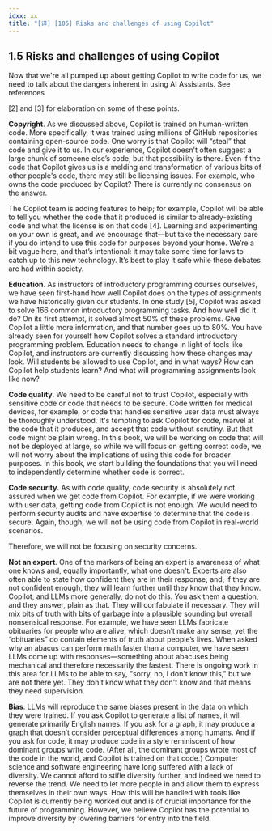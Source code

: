```yaml
---
idxx: xx
title: "[译] [105] Risks and challenges of using Copilot"
---
```



## 1.5 Risks and challenges of using Copilot

Now that we're all pumped up about getting Copilot to write code for us, we need to talk about the dangers inherent in using AI Assistants. See references

\[2\] and \[3\] for elaboration on some of these points.

**Copyright**. As we discussed above, Copilot is trained on human-written code. More specifically, it was trained using millions of GitHub repositories containing open-source code. One worry is that Copilot will “steal” that code and give it to us. In our experience, Copilot doesn't often suggest a large chunk of someone else’s code, but that possibility is there. Even if the code that Copilot gives us is a melding and transformation of various bits of other people's code, there may still be licensing issues. For example, who owns the code produced by Copilot? There is currently no consensus on the answer.

The Copilot team is adding features to help; for example, Copilot will be able to tell you whether the code that it produced is similar to already-existing code and what the license is on that code \[4\]. Learning and experimenting on your own is great, and we encourage that—but take the necessary care if you do intend to use this code for purposes beyond your home. We’re a bit vague here, and that’s intentional: it may take some time for laws to catch up to this new technology. It’s best to play it safe while these debates are had within society.

**Education**. As instructors of introductory programming courses ourselves, we have seen first-hand how well Copilot does on the types of assignments we have historically given our students. In one study \[5\], Copilot was asked to solve 166 common introductory programming tasks. And how well did it do? On its first attempt, it solved almost 50% of these problems. Give Copilot a little more information, and that number goes up to 80%. You have already seen for yourself how Copilot solves a standard introductory programming problem. Education needs to change in light of tools like Copilot, and instructors are currently discussing how these changes may look. Will students be allowed to use Copilot, and in what ways? How can Copilot help students learn? And what will programming assignments look like now?

**Code quality**. We need to be careful not to trust Copilot, especially with sensitive code or code that needs to be secure. Code written for medical devices, for example, or code that handles sensitive user data must always be thoroughly understood. It's tempting to ask Copilot for code, marvel at the code that it produces, and accept that code without scrutiny. But that code might be plain wrong. In this book, we will be working on code that will not be deployed at large, so while we will focus on getting correct code, we will not worry about the implications of using this code for broader purposes. In this book, we start building the foundations that you will need to independently determine whether code is correct.

**Code security.** As with code quality, code security is absolutely not assured when we get code from Copilot. For example, if we were working with user data, getting code from Copilot is not enough. We would need to perform security audits and have expertise to determine that the code is secure. Again, though, we will not be using code from Copilot in real-world scenarios.

Therefore, we will not be focusing on security concerns.

**Not an expert**. One of the markers of being an expert is awareness of what one knows and, equally importantly, what one doesn't. Experts are also often able to state how confident they are in their response; and, if they are not confident enough, they will learn further until they know that they know. Copilot, and LLMs more generally, do not do this. You ask them a question, and they answer, plain as that. They will confabulate if necessary. They will mix bits of truth with bits of garbage into a plausible sounding but overall nonsensical response. For example, we have seen LLMs fabricate obituaries for people who are alive, which doesn’t make any sense, yet the “obituaries” do contain elements of truth about people’s lives. When asked why an abacus can perform math faster than a computer, we have seen LLMs come up with responses—something about abacuses being mechanical and therefore necessarily the fastest. There is ongoing work in this area for LLMs to be able to say, "sorry, no, I don't know this," but we are not there yet. They don't know what they don't know and that means they need supervision.

**Bias**. LLMs will reproduce the same biases present in the data on which they were trained. If you ask Copilot to generate a list of names, it will generate primarily English names. If you ask for a graph, it may produce a graph that doesn’t consider perceptual differences among humans. And if you ask for code, it may produce code in a style reminiscent of how dominant groups write code. (After all, the dominant groups wrote most of the code in the world, and Copilot is trained on that code.) Computer science and software engineering have long suffered with a lack of diversity. We cannot afford to stifle diversity further, and indeed we need to reverse the trend. We need to let more people in and allow them to express themselves in their own ways. How this will be handled with tools like Copilot is currently being worked out and is of crucial importance for the future of programming. However, we believe Copilot has the potential to improve diversity by lowering barriers for entry into the field.
